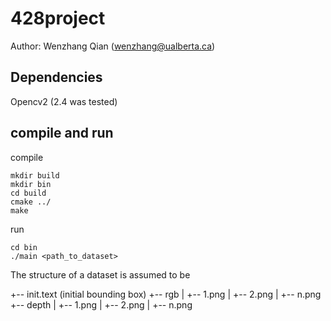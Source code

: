 # 428project
Author: Wenzhang Qian (wenzhang@ualberta.ca)

## Dependencies
Opencv2 (2.4 was tested)

## compile and run
compile
```commandline
mkdir build
mkdir bin
cd build
cmake ../
make
```

run
```commandline
cd bin
./main <path_to_dataset>
```

The structure of a dataset is assumed to be

+-- init.text (initial bounding box)
+-- rgb
|   +-- 1.png
|   +-- 2.png
|   +-- n.png
+-- depth
|   +-- 1.png
|   +-- 2.png
|   +-- n.png
